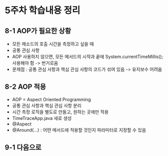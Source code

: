 # 5주차 학습내용 정리
## 8-1 AOP가 필요한 상황
- 모든 메소드의 호출 시간을 측정하고 싶을 때
- 공통 관심 사항
- AOP 사용하지 않으면, 모든 메서드의 시작과 끝에 System.currentTimeMillis(); 사용해야 함 -> 번거로움
- 문제점 : 공통 관심 사항과 핵심 관심 사항의 코드가 섞여 있음 -> 유지보수 어려움

## 8-2 AOP 적용
- AOP = Aspect Oriented Programming 
- 공통 관심 사항과 핵심 관심 사항 분리
- 시간 측정 로직을 별도로 만들고, 원하는 곳에만 적용
- TimeTraceApp.java 새로 생성
- @Aspect
- @Around(...) : 어떤 메서드에 적용할 것인지 파라미터로 지정할 수 있음

## 9-1 다음으로